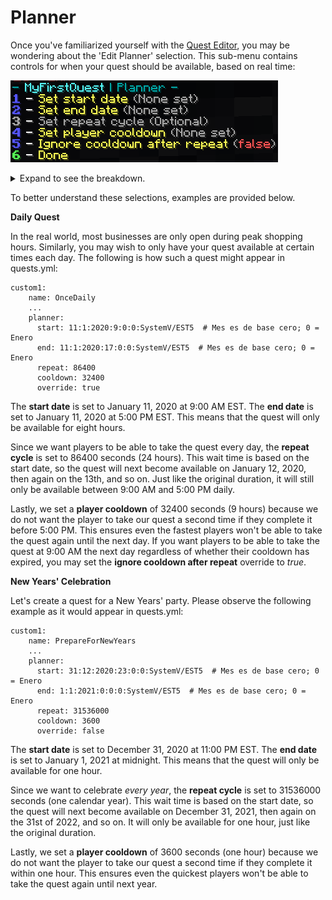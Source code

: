 # Planner

Once you've familiarized yourself with the [Quest Editor](../setup/quests-editor.md), you may be wondering about the 'Edit Planner' selection. This sub-menu contains controls for when your quest should be available, based on real time:

![](../.gitbook/assets/planner.png)

<details>

<summary>Expand to see the breakdown.</summary>

1. Time the quest should become available
2. Time the quest should cease to be available
3. Length until quest is available again
4. Length to wait after completing quest
5. If true, players can take quest immediately after repeat cycle ends
6. Finish working on your quest planner

</details>

To better understand these selections, examples are provided below.

**Daily Quest**

In the real world, most businesses are only open during peak shopping hours. Similarly, you may wish to only have your quest available at certain times each day. The following is how such a quest might appear in quests.yml:

```
custom1:
    name: OnceDaily
    ...
    planner:
      start: 11:1:2020:9:0:0:SystemV/EST5  # Mes es de base cero; 0 = Enero
      end: 11:1:2020:17:0:0:SystemV/EST5  # Mes es de base cero; 0 = Enero
      repeat: 86400
      cooldown: 32400
      override: true
```

The **start date** is set to January 11, 2020 at 9:00 AM EST. The **end date** is set to January 11, 2020 at 5:00 PM EST. This means that the quest will only be available for eight hours.

Since we want players to be able to take the quest every day, the **repeat cycle** is set to 86400 seconds (24 hours). This wait time is based on the start date, so the quest will next become available on January 12, 2020, then again on the 13th, and so on. Just like the original duration, it will still only be available between 9:00 AM and 5:00 PM daily.

Lastly, we set a **player cooldown** of 32400 seconds (9 hours) because we do not want the player to take our quest a second time if they complete it before 5:00 PM. This ensures even the fastest players won't be able to take the quest again until the next day. If you want players to be able to take the quest at 9:00 AM the next day regardless of whether their cooldown has expired, you may set the **ignore cooldown after repeat** override to _true_.

**New Years' Celebration**

Let's create a quest for a New Years' party. Please observe the following example as it would appear in quests.yml:

```
custom1:
    name: PrepareForNewYears
    ...
    planner:
      start: 31:12:2020:23:0:0:SystemV/EST5  # Mes es de base cero; 0 = Enero
      end: 1:1:2021:0:0:0:SystemV/EST5  # Mes es de base cero; 0 = Enero
      repeat: 31536000
      cooldown: 3600
      override: false
```

The **start date** is set to December 31, 2020 at 11:00 PM EST. The **end date** is set to January 1, 2021 at midnight. This means that the quest will only be available for one hour.

Since we want to celebrate _every year_, the **repeat cycle** is set to 31536000 seconds (one calendar year). This wait time is based on the start date, so the quest will next become available on December 31, 2021, then again on the 31st of 2022, and so on. It will only be available for one hour, just like the original duration.

Lastly, we set a **player cooldown** of 3600 seconds (one hour) because we do not want the player to take our quest a second time if they complete it within one hour. This ensures even the quickest players won't be able to take the quest again until next year.
